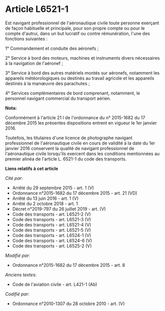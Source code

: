 # Article L6521-1

Est navigant professionnel de l'aéronautique civile toute personne exerçant de façon habituelle et principale, pour son
propre compte ou pour le compte d'autrui, dans un but lucratif ou contre rémunération, l'une des fonctions suivantes :

1° Commandement et conduite des aéronefs ;

2° Service à bord des moteurs, machines et instruments divers nécessaires à la navigation de l'aéronef ;

3° Service à bord des autres matériels montés sur aéronefs, notamment les appareils météorologiques ou destinés au travail
agricole et les appareils destinés à la manœuvre des parachutes ;

4° Services complémentaires de bord comprenant, notamment, le personnel navigant commercial du transport aérien.

**Nota:**

Conformément à l'article 21 I de l'ordonnance du n° 2015-1682 du 17 décembre 2015 les présentes dispositions entrent en
vigueur le 1er janvier 2016.

Toutefois, les titulaires d'une licence de photographe navigant professionnel de l'aéronautique civile en cours de validité à
la date du 1er janvier 2016 conservent la qualité de navigant professionnel de l'aéronautique civile lorsqu'ils exercent dans
les conditions mentionnées au premier alinéa de l'article L. 6521-1 du code des transports.

**Liens relatifs à cet article**

_Cité par_:

  - Arrêté du 29 septembre 2015 - art. 1 (V)
  - Ordonnance n°2015-1682 du 17 décembre 2015 - art. 21 (VD)
  - Arrêté du 13 juin 2016 - art. 1 (V)
  - Arrêté du 2 octobre 2018 - art. 1
  - Décret n°2019-797 du 26 juillet 2019 - art. (V)
  - Code des transports - art. L6521-2 (V)
  - Code des transports - art. L6521-3 (V)
  - Code des transports - art. L6521-4 (V)
  - Code des transports - art. L6521-5 (V)
  - Code des transports - art. L6524-1 (V)
  - Code des transports - art. L6524-6 (V)
  - Code des transports - art. L6525-2 (V)

_Modifié par_:

  - Ordonnance n°2015-1682 du 17 décembre 2015 - art. 8

_Anciens textes_:

  - Code de l'aviation civile - art. L421-1 (Ab)

_Codifié par_:

  - Ordonnance n°2010-1307 du 28 octobre 2010 - art. (V)
